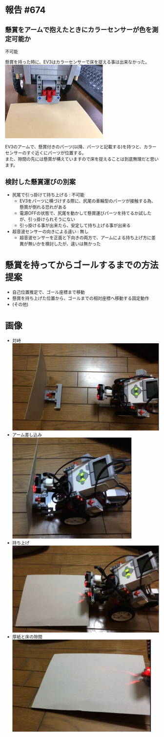 # 報告 #674
## 懸賞をアームで抱えたときにカラーセンサーが色を測定可能か
不可能

懸賞を持った時に、EV3はカラーセンサーで床を捉える事は出来なかった。
![Prize_ColorSensor.jpg](pics/Prize_ColorSensor.jpg "懸賞とカラーセンサー")

EV3のアームで、懸賞付きのパーツ(以降、パーツと記載する)を持つと、カラーセンサーのすぐ近くにパーツが位置する。  
また、隙間の先には懸賞が構えていますので床を捉えることは到底無理だと思います。

## 検討した懸賞運びの別案
* 尻尾で引っ掛けて持ち上げる : 不可能
  * EV3をパーツに横づけする際に、尻尾の車輪型のパーツが接触する為、懸賞が倒れる恐れがある
  * 電源OFFの状態で、尻尾を動かして懸賞運びパーツを持てるか試したが、引っ掛けられそうにない
  * 引っ掛ける事が出来たら、安定して持ち上げる事が出来る
* 超音波センサーの向きによる違い : 無し
  * 超音波センサーを正面と下向きの両方で、アームによる持ち上げ方に差異が無いかを検討したが、違いは無かった

# 懸賞を持ってからゴールするまでの方法提案
* 自己位置推定で、ゴール座標まで移動
* 懸賞を持ち上げた位置から、ゴールまでの相対座標へ移動する固定動作
* (その他)

# 画像
* 対峙![対峙](pics/Action_Face_each_other.jpg "対峙")
* アーム差し込み![アーム差し込み](pics/Action_PlugArm.jpg "アーム差し込み")
* 持ち上げ![持ち上げ](pics/Action_LiftUp.jpg "持ち上げ")
* 厚紙と床の隙間![厚紙と床の隙間](pics/Action_clearance_between_cardboard_and_floor.jpg "厚紙と床の隙間")